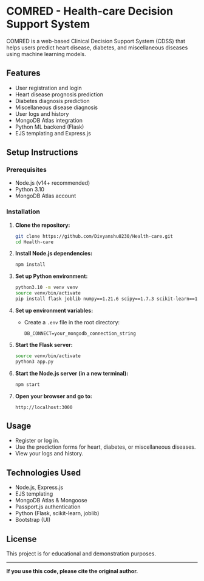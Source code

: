 # COMRED - Health-care Decision Support System

COMRED is a web-based Clinical Decision Support System (CDSS) that helps users predict heart disease, diabetes, and miscellaneous diseases using machine learning models.

## Features

- User registration and login
- Heart disease prognosis prediction
- Diabetes diagnosis prediction
- Miscellaneous disease diagnosis
- User logs and history
- MongoDB Atlas integration
- Python ML backend (Flask)
- EJS templating and Express.js

## Setup Instructions

### Prerequisites

- Node.js (v14+ recommended)
- Python 3.10
- MongoDB Atlas account

### Installation

1. **Clone the repository:**
   ```sh
   git clone https://github.com/Divyanshu0230/Health-care.git
   cd Health-care
   ```

2. **Install Node.js dependencies:**
   ```sh
   npm install
   ```

3. **Set up Python environment:**
   ```sh
   python3.10 -m venv venv
   source venv/bin/activate
   pip install flask joblib numpy==1.21.6 scipy==1.7.3 scikit-learn==1.0.2
   ```

4. **Set up environment variables:**
   - Create a `.env` file in the root directory:
     ```
     DB_CONNECT=your_mongodb_connection_string
     ```

5. **Start the Flask server:**
   ```sh
   source venv/bin/activate
   python3 app.py
   ```

6. **Start the Node.js server (in a new terminal):**
   ```sh
   npm start
   ```

7. **Open your browser and go to:**
   ```
   http://localhost:3000
   ```

## Usage

- Register or log in.
- Use the prediction forms for heart, diabetes, or miscellaneous diseases.
- View your logs and history.

## Technologies Used

- Node.js, Express.js
- EJS templating
- MongoDB Atlas & Mongoose
- Passport.js authentication
- Python (Flask, scikit-learn, joblib)
- Bootstrap (UI)

## License

This project is for educational and demonstration purposes.

---

**If you use this code, please cite the original author.**
